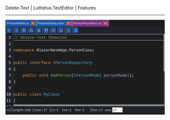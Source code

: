 Delete-Text | Luthetus.TextEditor | Features

---

![features_Delete-Text.gif](../../../Images/TextEditor/Gifs/features_Delete-Text.gif)